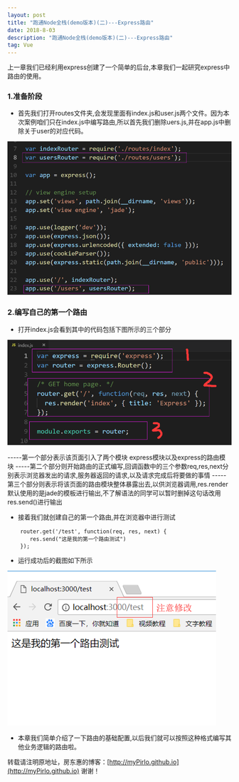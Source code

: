 ```yaml
---
layout: post
title: "跑通Node全栈(demo版本)(二)---Express路由"
date: 2018-8-03 
description: "跑通Node全栈(demo版本)(二)---Express路由"
tag: Vue
---   
```

   

  上一章我们已经利用express创建了一个简单的后台,本章我们一起研究express中路由的使用。

### 1.准备阶段

* 首先我们打开routes文件夹,会发现里面有index.js和user.js两个文件。因为本次案例咱们只在index.js中编写路由,所以首先我们删除uers.js,并在app.js中删除关于user的对应代码。

![](/images/posts/vue/11.png)

### 2.编写自己的第一个路由 

* 打开index.js会看到其中的代码包括下图所示的三个部分

![](/images/posts/vue/12.png)

-----第一个部分表示该页面引入了两个模块   express模块以及express的路由模块
-----第二个部分则开始路由的正式编写,回调函数中的三个参数req,res,next分别表示浏览器发出的请求,服务器返回的请求,以及请求完成后将要做的事情 
-----第三个部分则表示将该页面的路由模块整体暴露出去,以供浏览器调用,res.render默认使用的是jade的模板进行输出,不了解语法的同学可以暂时删掉这句话改用res.send()进行输出

* 接着我们就创建自己的第一个路由,并在浏览器中进行测试
```
    router.get('/test', function(req, res, next) {
       res.send("这是我的第一个路由测试")
    });
```

* 运行成功后的截图如下所示

![](/images/posts/vue/13.png)


* 本章我们简单介绍了一下路由的基础配置,以后我们就可以按照这种格式编写其他业务逻辑的路由啦。

转载请注明原地址，房东惠的博客：[http://myPirlo.github.io](http://myPirlo.github.io) 谢谢！

